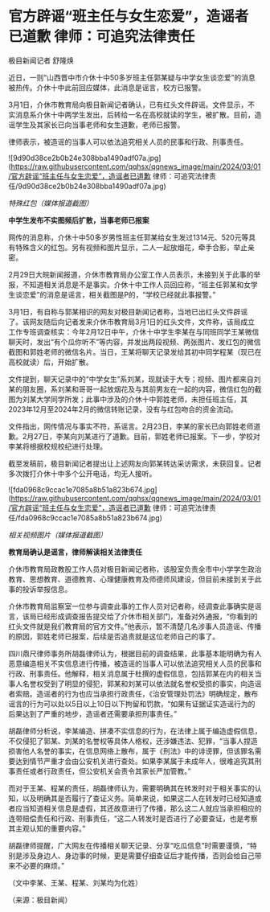 # 官方辟谣“班主任与女生恋爱”，造谣者已道歉 律师：可追究法律责任

极目新闻记者 舒隆焕

近日，一则“山西晋中市介休十中50多岁班主任郭某疑与中学女生谈恋爱”的消息被热传。介休十中此前回应媒体，此消息是谣言，校方已报警。

3月1日，介休市教育局向极目新闻记者确认，已有红头文件辟谣。文件显示，不实消息系介休十中两学生发出，后转给一名在高校就读的学生，被扩散。目前，造谣学生及其家长已向当事老师和女生道歉，老师已报警。

律师表示，被造谣的当事人可以依法追究相关人员的民事和行政、刑事责任。

![9d90d38ce2b0b24e308bba1490adf07a.jpg](https://raw.githubusercontent.com/qqhsx/qqnews_image/main/2024/03/01/官方辟谣“班主任与女生恋爱”，造谣者已道歉 律师：可追究法律责任/9d90d38ce2b0b24e308bba1490adf07a.jpg)

_特殊红包（媒体报道截图）_

**中学生发布不实图频后扩散，当事老师已报案**

网传的消息称，介休十中50多岁男性班主任郭某给女生发过1314元、520元等具有特殊含义的红包。另有视频和图片显示，二人一起放烟花，牵手合影，举止亲密。

2月29日大皖新闻报道，介休市教育局办公室工作人员表示，未接到关于此事的举报，不知道相关消息是不是事实。介休十中工作人员回应称，“班主任郭某和女学生谈恋爱”的消息是谣言，相关截图是P的，“学校已经就此事报警。”

3月1日，有自称与郭某相识的网友对极目新闻记者称，当地已出红头文件辟谣了。该网友随后向记者发来介休市教育局3月1日的红头文件，文件称，该局成立工作专班调查核实：今年2月12日中午，介休十中学生李某在与同班同学王某微信聊天时，发出“有个瓜你听不”等内容，并发出两段视频、两张图片、发红包的微信截图和郭姓老师的微信名片。当日，王某将聊天记录发给其初中同学程某（现已在高校就读）后，开始扩散。

文件提到，聊天记录中的“中学女生”系刘某，现就读于大专；视频、图片都来自刘某的朋友圈，系刘某和哥哥一起放烟花及与其前男友在一起的内容，微信红包的截图为刘某大学同学所发；此事中涉及的介休十中郭姓老师，未担任班主任，其2023年12月至2024年2月的微信转账记录，没有与红包吻合的资金流动。

文件指出，网传情况与事实不符，系谣言。2月23日，李某的家长已向郭姓老师道歉。2月27日，李某向刘某进行了道歉。目前，郭姓老师已报案。下一步，学校对李某将根据校规校纪进行处理。

截至发稿前，极目新闻记者提出让上述网友向郭某转达采访需求，未获回复。记者多次拨打介休十中多个公开电话，均无人接听。

![fda0968c9ccac1e7085a8b51a823b674.jpg](https://raw.githubusercontent.com/qqhsx/qqnews_image/main/2024/03/01/官方辟谣“班主任与女生恋爱”，造谣者已道歉 律师：可追究法律责任/fda0968c9ccac1e7085a8b51a823b674.jpg)

_相关视频图片（媒体报道截图）_

**教育局确认是谣言，律师解读相关法律责任**

介休市教育局政教股工作人员对极目新闻记者称，该股室负责全市中小学学生政治教育、思想教育、道德教育、心理健康教育及师德师风建设，但目前未接到关于此事的投诉举报信息。

介休市教育局监察室一位参与调查此事的工作人员对记者称，经调查此事确实是谣言，该局已经形成调查报告提交给了介休市相关部门，准备对外通报，“你看到的红头文件就是我们教育局的官方文件。”他表示，暂不清楚几名涉事人员造谣、传播的原因，郭姓老师已报案，后续是否追责就是这位老师自己的事了。

四川鼎尺律师事务所胡磊律师认为，根据目前的调查结果，此事基本能明确为有人恶意编造相关不实信息进行传播，被造谣的当事人可以依法追究相关人员的民事和行政、刑事责任。他解释，相关消息属于杜撰的虚假信息，包括郭某在内的相关当事人名誉权受到了明显的侵犯，郭某和刘某可以依法就名誉权受损的事实，向造谣者索赔。造谣者的行为也应当承担行政责任，《治安管理处罚法》明确规定，散布谣言的行为可以处以5日以上10日以下拘留和罚款，“如果有证据证实造谣行为的后果达到了严重的地步，造谣者还需要承担刑事责任。”

胡磊律师分析说，李某编造、拼凑不实信息的行为，在法律上属于编造虚假信息，不仅侵犯了郭某、刘某的名誉权等具体人格权，还涉嫌违法、犯罪，“当事人捏造损害他人名誉的事实，在信息网络上散布，属于《刑法》中的诽谤罪，但该罪名需要达到情节严重才会由公安机关进行查处。如果李某属于未成年人，很难追究其刑事责任或者行政责任，但公安机关会责令其家长严加管教。”

而对于王某、程某的责任，胡磊律师认为，需要明确其在转发时对于相关事实的认知，以及明确其是否履行了查证义务。简单来说，如果这二人在转发时已经知道或者应当知道相关信息是虚假，其还故意进行了传播，那么这二人就应当承担相应的连带赔偿责任和行政、刑事责任，“这二人转发时是否进行了必要查证，也是考察其主观认知的重要内容。”

胡磊律师提醒，广大网友在传播相关聊天记录、分享“吃瓜信息”时需要谨慎，“特别是涉及身边人、身边事的时候，更是需要仔细查证后才能传播，否则会给自己带来不必要的麻烦。”

（文中李某、王某、程某、刘某均为化姓）

（来源：极目新闻）

